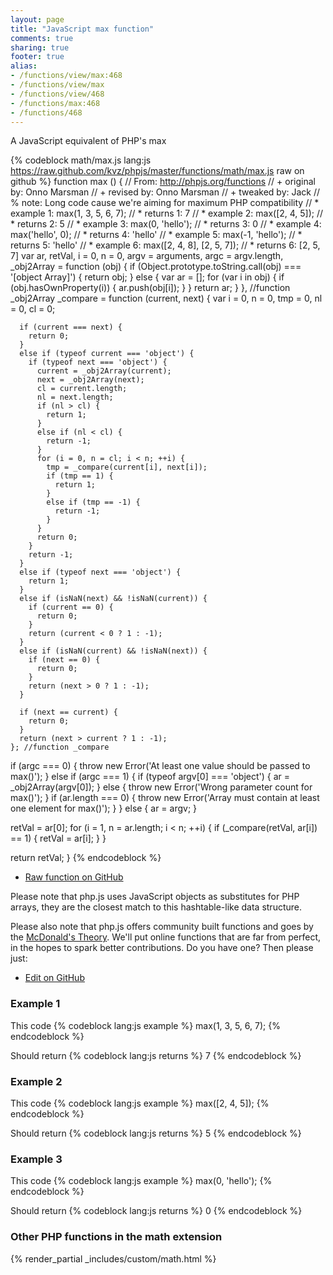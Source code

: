 ```yaml
---
layout: page
title: "JavaScript max function"
comments: true
sharing: true
footer: true
alias:
- /functions/view/max:468
- /functions/view/max
- /functions/view/468
- /functions/max:468
- /functions/468
---
```

<!-- Generated by Rakefile:build -->
A JavaScript equivalent of PHP's max

{% codeblock math/max.js lang:js https://raw.github.com/kvz/phpjs/master/functions/math/max.js raw on github %}
function max () {
  // From: http://phpjs.org/functions
  // +   original by: Onno Marsman
  // +    revised by: Onno Marsman
  // +    tweaked by: Jack
  // %          note: Long code cause we're aiming for maximum PHP compatibility
  // *     example 1: max(1, 3, 5, 6, 7);
  // *     returns 1: 7
  // *     example 2: max([2, 4, 5]);
  // *     returns 2: 5
  // *     example 3: max(0, 'hello');
  // *     returns 3: 0
  // *     example 4: max('hello', 0);
  // *     returns 4: 'hello'
  // *     example 5: max(-1, 'hello');
  // *     returns 5: 'hello'
  // *     example 6: max([2, 4, 8], [2, 5, 7]);
  // *     returns 6: [2, 5, 7]
  var ar, retVal, i = 0,
    n = 0,
    argv = arguments,
    argc = argv.length,
    _obj2Array = function (obj) {
      if (Object.prototype.toString.call(obj) === '[object Array]') {
        return obj;
      }
      else {
        var ar = [];
        for (var i in obj) {
          if (obj.hasOwnProperty(i)) {
            ar.push(obj[i]);
          }
        }
        return ar;
      }
    }, //function _obj2Array
    _compare = function (current, next) {
      var i = 0,
        n = 0,
        tmp = 0,
        nl = 0,
        cl = 0;

      if (current === next) {
        return 0;
      }
      else if (typeof current === 'object') {
        if (typeof next === 'object') {
          current = _obj2Array(current);
          next = _obj2Array(next);
          cl = current.length;
          nl = next.length;
          if (nl > cl) {
            return 1;
          }
          else if (nl < cl) {
            return -1;
          }
          for (i = 0, n = cl; i < n; ++i) {
            tmp = _compare(current[i], next[i]);
            if (tmp == 1) {
              return 1;
            }
            else if (tmp == -1) {
              return -1;
            }
          }
          return 0;
        }
        return -1;
      }
      else if (typeof next === 'object') {
        return 1;
      }
      else if (isNaN(next) && !isNaN(current)) {
        if (current == 0) {
          return 0;
        }
        return (current < 0 ? 1 : -1);
      }
      else if (isNaN(current) && !isNaN(next)) {
        if (next == 0) {
          return 0;
        }
        return (next > 0 ? 1 : -1);
      }

      if (next == current) {
        return 0;
      }
      return (next > current ? 1 : -1);
    }; //function _compare
  if (argc === 0) {
    throw new Error('At least one value should be passed to max()');
  }
  else if (argc === 1) {
    if (typeof argv[0] === 'object') {
      ar = _obj2Array(argv[0]);
    }
    else {
      throw new Error('Wrong parameter count for max()');
    }
    if (ar.length === 0) {
      throw new Error('Array must contain at least one element for max()');
    }
  }
  else {
    ar = argv;
  }

  retVal = ar[0];
  for (i = 1, n = ar.length; i < n; ++i) {
    if (_compare(retVal, ar[i]) == 1) {
      retVal = ar[i];
    }
  }

  return retVal;
}
{% endcodeblock %}

 - [Raw function on GitHub](https://github.com/kvz/phpjs/blob/master/functions/math/max.js)

Please note that php.js uses JavaScript objects as substitutes for PHP arrays, they are 
the closest match to this hashtable-like data structure. 

Please also note that php.js offers community built functions and goes by the 
[McDonald's Theory](https://medium.com/what-i-learned-building/9216e1c9da7d). We'll put online 
functions that are far from perfect, in the hopes to spark better contributions. 
Do you have one? Then please just: 

 - [Edit on GitHub](https://github.com/kvz/phpjs/edit/master/functions/math/max.js)

### Example 1
This code
{% codeblock lang:js example %}
max(1, 3, 5, 6, 7);
{% endcodeblock %}

Should return
{% codeblock lang:js returns %}
7
{% endcodeblock %}

### Example 2
This code
{% codeblock lang:js example %}
max([2, 4, 5]);
{% endcodeblock %}

Should return
{% codeblock lang:js returns %}
5
{% endcodeblock %}

### Example 3
This code
{% codeblock lang:js example %}
max(0, 'hello');
{% endcodeblock %}

Should return
{% codeblock lang:js returns %}
0
{% endcodeblock %}


### Other PHP functions in the math extension
{% render_partial _includes/custom/math.html %}
